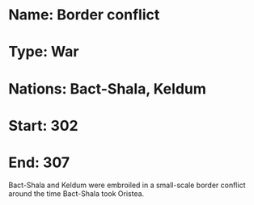 # Name: Border conflict
# Type: War
# Nations: Bact-Shala, Keldum
# Start: 302
# End: 307
Bact-Shala and Keldum were embroiled in a small-scale border conflict
around the time Bact-Shala took Oristea.